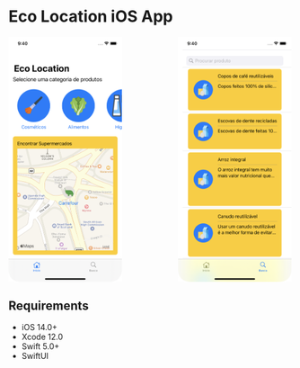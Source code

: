 # Eco Location iOS App

<div align="center" style="display:flex;justify-content:space-between">
<img src= "/image1.png" width="40%" >
<img src= "/image.png" width="40%" >
</div>

## Requirements

- iOS 14.0+
- Xcode 12.0
- Swift 5.0+
- SwiftUI
